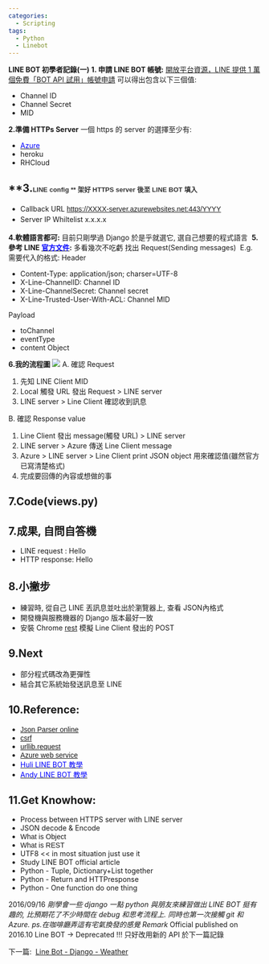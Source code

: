 ```yaml
---
categories:
  - Scripting
tags:
  - Python
  - Linebot
---
```


**LINE BOT 初學者記錄(一)**
**1\. 申請 LINE BOT 帳號:**
[開放平台資源，LINE 提供 1 萬個免費「BOT API 試用」帳號申請](http://technews.tw/2016/04/07/line-begins-providing-10000-bot-api-trial-accounts-prior-to-opening-up-access-to-messaging-api/) 
可以得出包含以下三個值:

*   Channel ID
*   Channel Secret
*   MID

**2.準備 HTTPs Server** 一個 https 的 server 的選擇至少有:

*   [<span style="color: blue;">Azure](https://azure.microsoft.com/zh-tw/)      
*   heroku
*   RHCloud

## **3.<span style="background-color: white; color: #333333; font-family: 'arial' , 'helvetica' , sans-serif; font-size: 13px; line-height: 20.99px;">LINE config ** **<span style="background-color: white;">架好 HTTPS server 後至 LINE BOT 填入**

*   <span style="line-height: 20.99px;">Callback URL <span style="background-color: transparent; font-family: 'arial' , 'helvetica' , sans-serif; line-height: 20.99px;"><span style="line-height: 20.99px;">https://XXXX-server.azurewebsites.net:443/YYYY
*   <span style="background-color: transparent; line-height: 20.99px;">Server IP Whiltelist x.x.x.x

**4.軟體語言都可:** 目前只剛學過 Django 於是乎就選它, 選自己想要的程式語言  **5.參考 LINE [<span style="color: blue;">官方文件](https://developers.line.me/bot-api/api-reference):** 多看幾次不吃虧 找出 Request(Sending messages)  E.g. 需要代入的格式: Header

*   Content-Type: application/json; charser=UTF-8
*   X-Line-ChannelID: Channel ID
*   X-Line-ChannelSecret: Channel secret
*   X-Line-Trusted-User-With-ACL: Channel MID

Payload

*   toChannel
*   eventType
*   content Object

**6.我的流程圖** [![](https://4.bp.blogspot.com/-A4z3Wxc715o/V9vuJfD12WI/AAAAAAAAGOM/6nEHIKlEGCUvFZLHjithtX3PpevB5OArwCLcB/s400/linebot.png)](https://4.bp.blogspot.com/-A4z3Wxc715o/V9vuJfD12WI/AAAAAAAAGOM/6nEHIKlEGCUvFZLHjithtX3PpevB5OArwCLcB/s1600/linebot.png) A. 確認 Request

1.  先知 LINE Client MID
2.  Local 觸發 URL 發出 Request > LINE server
3.  LINE server > Line Client 確認收到訊息

B. 確認 Response value

1.  Line Client 發出 message(觸發 URL) > LINE server
2.  LINE server > Azure 傳送 Line Client message
3.  Azure > LINE server > Line Client print JSON object 用來確認值(雖然官方已寫清楚格式)
4.  完成要回傳的內容或想做的事

## **7.Code(views.py)**

<script src="https://gist.github.com/Code-Egg/313038264fc83ff95ed754332e1e4d86.js"></script>

## **7.成果, 自問自答機**

*   LINE request : Hello
*   HTTP response: Hello

## **8.小撇步**

*   練習時, 從自己 LINE 丟訊息並吐出於瀏覽器上, 查看 JSON內格式
*   開發機與服務機器的 Django 版本最好一致
*   安裝 Chrome [rest](https://chrome.google.com/webstore/detail/advanced-rest-client/hgmloofddffdnphfgcellkdfbfbjeloo?hl=zh-TW) 模擬 Line Client 發出的 POST

## **9.Next**

*   部分程式碼改為更彈性
*   結合其它系統始發送訊息至 LINE

## **10.Reference:**

*   <span style="color: blue; font-family: 'arial' , 'helvetica' , sans-serif;">[Json Parser online](http://json.parser.online.fr/)
*   <span style="color: blue; font-family: 'arial' , 'helvetica' , sans-serif;">[csrf](http://stackoverflow.com/questions/13567507/passing-csrftoken-with-python-requests)
*   <span style="color: blue; font-family: 'arial' , 'helvetica' , sans-serif;">[urllib.request](https://docs.python.org/3.0/library/urllib.request.html)
*   <span style="color: blue; font-family: 'arial' , 'helvetica' , sans-serif;">[Azure web service](https://github.com/Azure/azure-content-zhtw/blob/master/articles/app-service-web/web-sites-nodejs-develop-deploy-mac.md)
*   [<span style="color: blue;">Huli LINE BOT 教學](http://huli.logdown.com/posts/726082-line-bot-api-tutorial)
*   [<span style="color: blue;">Andy LINE BOT 教學](https://blog.ccjeng.com/2016/06/Line-BOT-API.html)

## **11.Get Knowhow:**

*   Process between HTTPS server with LINE server 
*   JSON decode & Encode
*   <span style="font-family: 'arial';">What is Object
*   <span style="font-family: 'arial';">What is REST
*   UTF8 << in most situation just use it
*   Study LINE BOT official article
*   Python - Tuple, Dictionary+List together
*   Python - Return and HTTPresponse
*   Python - One function do one thing

2016/09/16 _剛學會一些 django 一點 python 與朋友來練習做出 LINE BOT 挺有趣的, 比預期花了不少時間在 debug 和思考流程上. 同時也第一次接觸 git 和 Azure._ _ps.在咖啡廳弄這有宅氣換發的感覺_ _Remark_ Official published on 2016.10 Line BOT -> Deprecated !!! 只好改用新的 API 於下一篇記錄

下一篇:  [Line Bot - Django - Weather](https://code-egg.github.io/scripting/linebot-django-2/)
